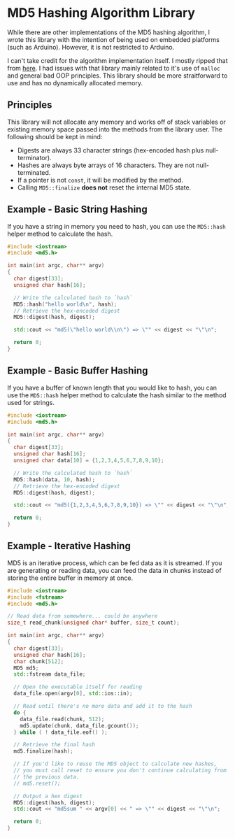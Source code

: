 # MD5 Hashing Algorithm Library

While there are other implementations of the MD5 hashing algorithm, I wrote this
library with the intention of being used on embedded platforms (such as Arduino).
However, it is not restricted to Arduino.

I can't take credit for the algorithm implementation itself. I mostly ripped that
from [here](https://github.com/tzikis/ArduinoMD5/). I had issues with that library
mainly related to it's use of `malloc` and general bad OOP principles. This library
should be more straitforward to use and has no dynamically allocated memory.

## Principles

This library will not allocate any memory and works off of stack variables or
existing memory space passed into the methods from the library user. The following
should be kept in mind:

- Digests are always 33 character strings (hex-encoded hash plus null-terminator).
- Hashes are always byte arrays of 16 characters. They are not null-terminated.
- If a pointer is not `const`, it will be modified by the method.
- Calling `MD5::finalize` **does not** reset the internal MD5 state.

## Example - Basic String Hashing

If you have a string in memory you need to hash, you can use the `MD5::hash` helper
method to calculate the hash.

```cpp
#include <iostream>
#include <md5.h>

int main(int argc, char** argv)
{
  char digest[33];
  unsigned char hash[16];

  // Write the calculated hash to `hash`
  MD5::hash("hello world\n", hash);
  // Retrieve the hex-encoded digest
  MD5::digest(hash, digest);

  std::cout << "md5(\"hello world\\n\") => \"" << digest << "\"\n";

  return 0;
}
```

## Example - Basic Buffer Hashing

If you have a buffer of known length that you would like to hash, you can use the
`MD5::hash` helper method to calculate the hash similar to the method used for
strings.

```cpp
#include <iostream>
#include <md5.h>

int main(int argc, char** argv)
{
  char digest[33];
  unsigned char hash[16];
  unsigned char data[10] = {1,2,3,4,5,6,7,8,9,10};

  // Write the calculated hash to `hash`
  MD5::hash(data, 10, hash);
  // Retrieve the hex-encoded digest
  MD5::digest(hash, digest);

  std::cout << "md5({1,2,3,4,5,6,7,8,9,10}) => \"" << digest << "\"\n";

  return 0;
}
```

## Example - Iterative Hashing

MD5 is an iterative process, which can be fed data as it is streamed. If you are
generating or reading data, you can feed the data in chunks instead of storing
the entire buffer in memory at once.

```cpp
#include <iostream>
#include <fstream>
#include <md5.h>

// Read data from somewhere... could be anywhere
size_t read_chunk(unsigned char* buffer, size_t count);

int main(int argc, char** argv)
{
  char digest[33];
  unsigned char hash[16];
  char chunk[512];
  MD5 md5;
  std::fstream data_file;

  // Open the executable itself for reading
  data_file.open(argv[0], std::ios::in);

  // Read until there's no more data and add it to the hash
  do {
    data_file.read(chunk, 512);
    md5.update(chunk, data_file.gcount());
  } while ( ! data_file.eof() );

  // Retrieve the final hash
  md5.finalize(hash);

  // If you'd like to reuse the MD5 object to calculate new hashes,
  // you must call reset to ensure you don't continue calculating from
  // the previous data.
  // md5.reset();

  // Output a hex digest
  MD5::digest(hash, digest);
  std::cout << "md5sum " << argv[0] << " => \"" << digest << "\"\n";

  return 0;
}
```
